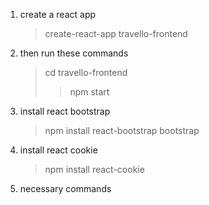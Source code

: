1. create a react app
    > create-react-app travello-frontend
2. then run these commands 
   >cd travello-frontend
   >>npm start
3. install react bootstrap 
   > npm install react-bootstrap bootstrap
4. install react cookie
    > npm install react-cookie
5. necessary commands
```bash
   
```